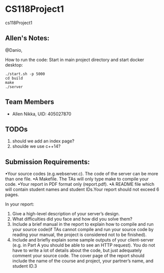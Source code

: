 # CS118Project1
cs118Project1

## Allen's Notes:
@Danio, 

How to run the code:
Start in main project directory and start docker desktop:
```
./start.sh -p 5000
cd build
make
./server
```

## Team Members
* Allen Nikka, UID: 405027870



## TODOs

1. should we add an index page?
2. shoulde we use c++14?

## Submission Requirements:
•Your source codes (e.g.webserver.c).  The code of the server can be more than one file.
•A Makefile.  The TAs will only type make to compile your code.
•Your report in PDF format only (report.pdf).
•A README file which will contain student names and student IDs.Your report should not exceed 6 pages.  

In your report:
1.  Give a high-level description of your server’s design.
2.  What difficulties did you face and how did you solve them?
3.  Include  a  brief  manual  in  the  report  to  explain  how  to  compile  and  run  your  source  code(if  TAs  cannot  compile  and  run  your  source  code  by  reading  your  manual,  the  project  is considered not to be finished).
4.  Include  and  briefly  explain  some  sample  outputs  of  your  client-server  (e.g.   in  Part  A  you should be able to see an HTTP request).  You do not have to write a lot of details about the code, but just adequately comment your source code.  The cover page of the report should include the name of the course and project, your partner’s name, and student ID.3